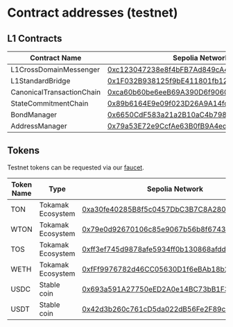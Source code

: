 # Contract addresses (testnet)

## L1 Contracts

<table><thead><tr><th width="257">Contract Name</th><th>Sepolia Network</th></tr></thead><tbody><tr><td>L1CrossDomainMessenger</td><td><a href="https://sepolia.etherscan.io/address/0xc123047238e8f4bFB7Ad849cA4364b721B5ABD8A">0xc123047238e8f4bFB7Ad849cA4364b721B5ABD8A</a></td></tr><tr><td>L1StandardBridge</td><td><a href="https://sepolia.etherscan.io/address/0x1F032B938125f9bE411801fb127785430E7b3971">0x1F032B938125f9bE411801fb127785430E7b3971</a></td></tr><tr><td>CanonicalTransactionChain</td><td><a href="https://sepolia.etherscan.io/address/0xca60b60be6eeB69A390D6f906065130476F70C4d">0xca60b60be6eeB69A390D6f906065130476F70C4d</a></td></tr><tr><td>StateCommitmentChain</td><td><a href="https://sepolia.etherscan.io/address/0x89b6164E9e09f023D26A9A14fcC09100C843d59a">0x89b6164E9e09f023D26A9A14fcC09100C843d59a</a></td></tr><tr><td>BondManager</td><td><a href="https://sepolia.etherscan.io/address/0x6650CdF583a21a2B10aC4b7986881d4527Dd5C7F">0x6650CdF583a21a2B10aC4b7986881d4527Dd5C7F</a></td></tr><tr><td>AddressManager</td><td><a href="https://sepolia.etherscan.io/address/0x79a53E72e9CcfAe63B0fB9A4edb66C7563d74Dc3">0x79a53E72e9CcfAe63B0fB9A4edb66C7563d74Dc3</a></td></tr></tbody></table>



## Tokens

Testnet tokens can be requested via our [faucet](https://docs.tokamak.network/home/service-guide/faucet-testnet).

<table><thead><tr><th width="147">Token Name</th><th width="114">Type</th><th>Sepolia Network</th><th>Titan Sepolia Network</th></tr></thead><tbody><tr><td>TON</td><td>Tokamak Ecosystem</td><td><a href="https://sepolia.etherscan.io/address/0xa30fe40285b8f5c0457dbc3b7c8a280373c40044">0xa30fe40285B8f5c0457DbC3B7C8A280373c40044</a></td><td><a href="https://explorer.titan-sepolia.tokamak.network/address/0x7c6b91D9Be155A6Db01f749217d76fF02A7227F2">0x7c6b91D9Be155A6Db01f749217d76fF02A7227F2</a></td></tr><tr><td>WTON</td><td>Tokamak Ecosystem</td><td><a href="https://sepolia.etherscan.io/address/0x79e0d92670106c85e9067b56b8f674340dca0bbd">0x79e0d92670106c85e9067b56b8f674340dca0bbd</a></td><td>Not supported on L2</td></tr><tr><td>TOS</td><td>Tokamak Ecosystem</td><td><a href="https://sepolia.etherscan.io/address/0xff3ef745d9878afe5934ff0b130868afddbc58e8">0xff3ef745d9878afe5934ff0b130868afddbc58e8</a></td><td><a href="https://explorer.titan-sepolia.tokamak.network/address/0xD08a2917653d4E460893203471f0000826fb4034">0xD08a2917653d4E460893203471f0000826fb4034</a></td></tr><tr><td>WETH</td><td>Tokamak Ecosystem</td><td><a href="https://sepolia.etherscan.io/address/0xfFf9976782d46CC05630D1f6eBAb18b2324d6B14">0xfFf9976782d46CC05630D1f6eBAb18b2324d6B14</a></td><td><a href="https://explorer.titan-sepolia.tokamak.network/address/0x4200000000000000000000000000000000000006">0x4200000000000000000000000000000000000006</a></td></tr><tr><td>USDC</td><td>Stable coin</td><td><a href="https://sepolia.etherscan.io/address/0x693a591A27750eED2A0e14BC73bB1F313116a1cb">0x693a591A27750eED2A0e14BC73bB1F313116a1cb</a></td><td><a href="https://explorer.titan-sepolia.tokamak.network/address/0xFF3Ef745D9878AfE5934Ff0b130868AFDDbc58e8">0xFF3Ef745D9878AfE5934Ff0b130868AFDDbc58e8</a></td></tr><tr><td>USDT</td><td>Stable coin</td><td><a href="https://sepolia.etherscan.io/address/0x42d3b260c761cD5da022dB56Fe2F89c4A909b04A">0x42d3b260c761cD5da022dB56Fe2F89c4A909b04A</a></td><td><a href="https://explorer.titan-sepolia.tokamak.network/address/0x79E0d92670106c85E9067b56B8F674340dCa0Bbd">0x79E0d92670106c85E9067b56B8F674340dCa0Bbd</a></td></tr></tbody></table>
